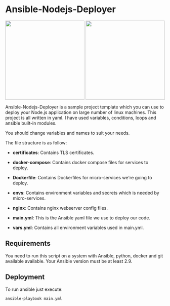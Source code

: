 # Ansible-Nodejs-Deployer


<img align="middle" src = "https://d7umqicpi7263.cloudfront.net/img/product/542db327-b437-4851-8f65-f15d5c80b4ef/e19a9f66-7cd7-4114-a2f1-6d43b77310e2.png" width ="250" /> <img align="middle" src = "https://logos-download.com/wp-content/uploads/2016/09/Node_logo_NodeJS.png" width ="250" />

Ansible-Nodejs-Deployer is a sample project template which you can use to deploy your Node.js application on large number of linux machines.
This project is all written in yaml. I have used variables, conditions, loops and ansible built-in modules.

You should change variables and names to suit your needs.

The file structure is as follow:

- **certificates**: Contains TLS certificates.

- **docker-compose**: Contains docker compose files for services to deploy.

- **Dockerfile**: Contains Dockerfiles for micro-services we're going to deploy.

- **envs**:  Contains environment variables and secrets which is needed by micro-services.

- **nginx**: Contains nginx webserver config files.

- **main.yml**: This is the Ansible yaml file we use to deploy our code.

- **vars.yml**: Contains all environment variables used in main.yml.

## Requirements
You need to run this script on a system with Ansible, python, docker and git available available. Your Ansible version must be at least 2.9.

## Deployment
To run ansible just execute:
```bash
ansible-playbook main.yml
```
